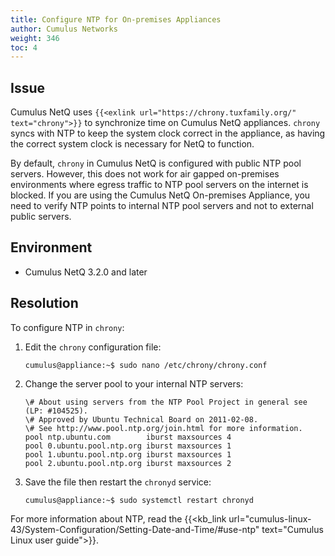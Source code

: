 ```yaml
---
title: Configure NTP for On-premises Appliances
author: Cumulus Networks
weight: 346
toc: 4
---
```


## Issue

Cumulus NetQ uses `{{<exlink url="https://chrony.tuxfamily.org/" text="chrony">}}` to synchronize time on Cumulus NetQ appliances. `chrony` syncs with NTP to keep the system clock correct in the appliance, as having the correct system clock is necessary for NetQ to function.

By default, `chrony` in Cumulus NetQ is configured with public NTP pool servers. However, this does not work for air gapped on-premises environments where egress traffic to NTP pool servers on the internet is blocked. If you are using the Cumulus NetQ On-premises Appliance, you need to verify NTP points to internal NTP pool servers and not to external public servers.

##  Environment

- Cumulus NetQ 3.2.0 and later

## Resolution

To configure NTP in `chrony`:

1. Edit the `chrony` configuration file:

       cumulus@appliance:~$ sudo nano /etc/chrony/chrony.conf

2. Change the server pool to your internal NTP servers:

       \# About using servers from the NTP Pool Project in general see (LP: #104525).
       \# Approved by Ubuntu Technical Board on 2011-02-08.
       \# See http://www.pool.ntp.org/join.html for more information.
       pool ntp.ubuntu.com        iburst maxsources 4
       pool 0.ubuntu.pool.ntp.org iburst maxsources 1
       pool 1.ubuntu.pool.ntp.org iburst maxsources 1
       pool 2.ubuntu.pool.ntp.org iburst maxsources 2

3. Save the file then restart the `chronyd` service:

       cumulus@appliance:~$ sudo systemctl restart chronyd

For more information about NTP, read the {{<kb_link url="cumulus-linux-43/System-Configuration/Setting-Date-and-Time/#use-ntp" text="Cumulus Linux user guide">}}.
